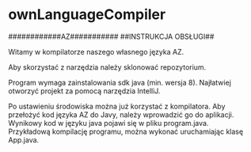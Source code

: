# ownLanguageCompiler

############AZ###########
##INSTRUKCJA OBSŁUGI##

Witamy w kompilatorze naszego własnego języka AZ. 

Aby skorzystać z narzędzia należy sklonować repozytorium.

Program wymaga zainstalowania sdk java (min. wersja 8). 
Najłatwiej otworzyć projekt za pomocą narzędzia IntelliJ.

Po ustawieniu środowiska można już korzystać z kompilatora. 
Aby przełożyć kod języka AZ do Javy, należy wprowadzić go do aplikacji. Wynikowy kod w języku java pojawi się w pliku program.java.   
Przykładową kompilację programu, można wykonać uruchamiając klasę App.java.
